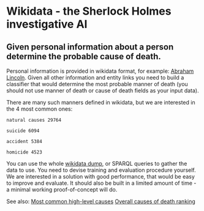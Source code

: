 # Wikidata - the Sherlock Holmes investigative AI## Given personal information about a person determine the probable cause of death.Personal information is provided in wikidata format, for example: [Abraham Lincoln](https://www.wikidata.org/wiki/Q91). Given all other information and entity links you need to build a classifier that would determine the most probable manner of death (you should not use manner of death or cause of death fields as your input data).There are many such manners defined in wikidata, but we are interested in the 4 most common ones:```natural causes 29764
suicide 6094
accident 5384
homicide 4523
```You can use the whole [wikidata dump](https://www.wikidata.org/wiki/Wikidata:Database_download), or SPARQL queries to gather the data to use. You need to devise training and evaluation procedure yourself. We are interested in a solution with good performance, that would be easy to improve and evaluate. It should also be built in a limited amount of time - a minimal working proof-of-concept will do.See also:[Most common high-level causes](https://query.wikidata.org/#SELECT%20%3FsomehowLabel%20%28count%28%3Fsomeone%29%20as%20%3Foccurences%29%20WHERE%20%7B%0A%20%20%3Fsomeone%20wdt%3AP1196%20%3Fsomehow.%0A%20%20SERVICE%20wikibase%3Alabel%20%7B%20bd%3AserviceParam%20wikibase%3Alanguage%20%22en%22.%20%7D%0A%7D%0AGROUP%20B)[Overall causes of death ranking](https://query.wikidata.org/#%23Overall%20causes%20of%20death%20ranking%0A%23added%20before%202016-10%0A%0A%23defaultView%3ABubbleChart%0A%23TEMPLATE%3D%7B%22template%22%3A%22Overall%20causes%20of%20death%20ranking%20of%20%3Fthing%20%22%2C%22variables%22%3A%7B%22%3Fthing%22%3A%20%7B%)